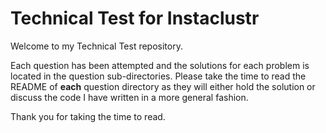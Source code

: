 # Technical Test for Instaclustr

Welcome to my Technical Test repository.

Each question has been attempted and the solutions for each problem is located in the question sub-directories.
Please take the time to read the README of **each** question directory as they will either hold the solution or discuss the code I have written in a more general fashion.

Thank you for taking the time to read.
